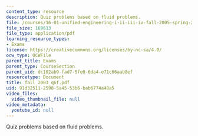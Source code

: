 ```yaml
---
content_type: resource
description: Quiz problems based on fluid problems.
file: /courses/16-01-unified-engineering-i-ii-iii-iv-fall-2005-spring-2006/91d3251125985a4553b6bab6774a48a5_fall_2003_q6f.pdf
file_size: 169613
file_type: application/pdf
learning_resource_types:
- Exams
license: https://creativecommons.org/licenses/by-nc-sa/4.0/
ocw_type: OCWFile
parent_title: Exams
parent_type: CourseSection
parent_uid: dc102ab9-fad7-5fe0-6da4-e71c66aab8ef
resourcetype: Document
title: fall_2003_q6f.pdf
uid: 91d32511-2598-5a45-53b6-bab6774a48a5
video_files:
  video_thumbnail_file: null
video_metadata:
  youtube_id: null
---
```

Quiz problems based on fluid problems.